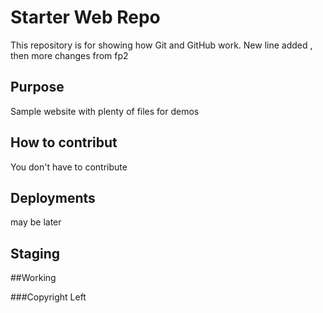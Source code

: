 # Starter Web Repo

This repository is for showing how Git and GitHub work. New line added , then more changes from fp2

## Purpose

Sample website with plenty of files for demos

## How to contribut

You don't have to contribute

## Deployments

may be later

## Staging
 
 
##Working 

###Copyright
Left